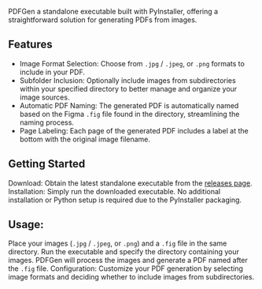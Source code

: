 PDFGen a standalone executable built with PyInstaller, offering a straightforward solution for generating PDFs from images.

## Features

- Image Format Selection: Choose from `.jpg` / `.jpeg`, or `.png` formats to include in your PDF.
- Subfolder Inclusion: Optionally include images from subdirectories within your specified directory to better manage and organize your image sources.
- Automatic PDF Naming: The generated PDF is automatically named based on the Figma `.fig` file found in the directory, streamlining the naming process.
- Page Labeling: Each page of the generated PDF includes a label at the bottom with the original image filename.

## Getting Started
Download: Obtain the latest standalone executable from the [releases page](https://github.com/markpernia/PDFGen/releases/edit/untagged-2522159e0ebed37cacbd#).
Installation: Simply run the downloaded executable. No additional installation or Python setup is required due to the PyInstaller packaging.

## Usage:

Place your images (`.jpg` / `.jpeg`, or `.png`) and a `.fig` file in the same directory.
Run the executable and specify the directory containing your images.
PDFGen will process the images and generate a PDF named after the `.fig` file.
Configuration: Customize your PDF generation by selecting image formats and deciding whether to include images from subdirectories.